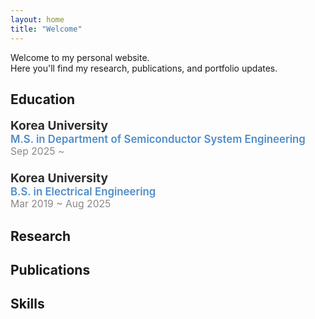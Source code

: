 ```yaml
---
layout: home
title: "Welcome"
---
```




Welcome to my personal website.  
Here you'll find my research, publications, and portfolio updates.

## <a id="education"></a>Education

<div style="margin-bottom:1.5em;">
  <div style="font-size:1.2rem; color:#2d2d2d; font-weight:bold;">Korea University</div>
  <div style="font-size:1.05rem; color:#4f8cc9; font-weight:600;">M.S. in Department of Semiconductor System Engineering</div>
  <div style="font-size:0.98rem; color:#888;">Sep 2025 ~ </div>
</div>

<div style="margin-bottom:1.5em;">
  <div style="font-size:1.2rem; color:#2d2d2d; font-weight:bold;">Korea University</div>
  <div style="font-size:1.05rem; color:#4f8cc9; font-weight:600;">B.S. in Electrical Engineering</div>
  <div style="font-size:0.98rem; color:#888;">Mar 2019 ~ Aug 2025</div>
</div>

## <a id="research"></a>Research



## <a id="publications"></a>Publications



## <a id="skills"></a>Skills


